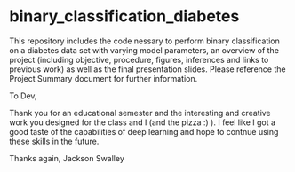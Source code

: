 # binary_classification_diabetes
This repository includes the code nessary to perform binary classification on a diabetes data set with varying model parameters, an overview of the project (including objective, procedure, figures, inferences and links to previous work) as well as the final presentation slides. Please reference the Project Summary document for further information. 

To Dev,

Thank you for an educational semester and the interesting and creative work you designed for the class and I (and the pizza :) ). I feel like I got a good taste of the capabilities of deep learning and hope to contnue using these skills in the future.

Thanks again,
Jackson Swalley
